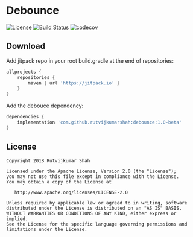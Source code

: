 # Debounce

[![License](https://img.shields.io/badge/License-Apache%202.0-blue.svg)](http://www.apache.org/licenses/LICENSE-2.0)
[![Build Status](https://travis-ci.org/rutvijkumarshah/debounce.svg?branch=master)](https://travis-ci.org/rutvijkumarshah/debounce)
[![codecov](https://codecov.io/gh/rutvijkumarshah/debounce/branch/master/graph/badge.svg)](https://codecov.io/gh/rutvijkumarshah/debounce)

Download
--------
Add jitpack repo in your root build.gradle at the end of repositories:

```groovy
allprojects {
    repositories {
        maven { url 'https://jitpack.io' }
    }
}
```
 Add the debouce dependency:
```groovy
dependencies {
    implementation 'com.github.rutvijkumarshah:debounce:1.0-beta'
}
```



License
-------

    Copyright 2018 Rutvijkumar Shah

    Licensed under the Apache License, Version 2.0 (the "License");
    you may not use this file except in compliance with the License.
    You may obtain a copy of the License at

       http://www.apache.org/licenses/LICENSE-2.0

    Unless required by applicable law or agreed to in writing, software
    distributed under the License is distributed on an "AS IS" BASIS,
    WITHOUT WARRANTIES OR CONDITIONS OF ANY KIND, either express or implied.
    See the License for the specific language governing permissions and
    limitations under the License.

